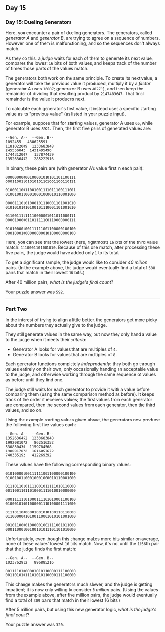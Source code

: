 ## Day 15

### Day 15: Dueling Generators

Here, you encounter a pair of dueling generators. The generators, called _generator A_ and
_generator B_, are trying to agree on a sequence of numbers. However, one of them is malfunctioning,
and so the sequences don't always match.

As they do this, a _judge_ waits for each of them to generate its next value, compares the lowest
`16` bits of both values, and keeps track of the number of times those parts of the values match.

The generators both work on the same principle. To create its next value, a generator will take the
previous value it produced, multiply it by a _factor_ (generator A uses `16807`; generator B uses `48271`),
and then keep the remainder of dividing that resulting product by `2147483647`. That final remainder is
the value it produces next.

To calculate each generator's first value, it instead uses a specific starting value as its "previous value"
(as listed in your puzzle input).

For example, suppose that for starting values, generator A uses `65`, while generator B uses `8921`.
Then, the first five pairs of generated values are:

```
--Gen. A--  --Gen. B--
1092455   430625591
1181022009  1233683848
245556042  1431495498
1744312007   137874439
1352636452   285222916
```

In binary, these pairs are (with generator A's value first in each pair):

```
00000000000100001010101101100111
00011001101010101101001100110111

01000110011001001111011100111001
01001001100010001000010110001000

00001110101000101110001101001010
01010101010100101110001101001010

01100111111110000001011011000111
00001000001101111100110000000111

01010000100111111001100000100100
00010001000000000010100000000100
```

Here, you can see that the lowest (here, rightmost) `16` bits of the third value match:
`1110001101001010`. Because of this one match, after processing these five pairs, the judge
would have added only `1` to its total.

To get a significant sample, the judge would like to consider _40 million_ pairs. (In the example
above, the judge would eventually find a total of `588` pairs that match in their lowest `16` bits.)

After 40 million pairs, _what is the judge's final count_?

Your puzzle answer was `592`.

---

### Part Two

In the interest of trying to align a little better, the generators get more picky about the numbers
they actually give to the judge.

They still generate values in the same way, but now they only hand a value to the judge when
it meets their _criteria_:

- Generator A looks for values that are multiples of `4`.
- Generator B looks for values that are multiples of `8`.

Each generator functions completely _independently_: they both go through values entirely on
their own, only occasionally handing an acceptable value to the judge, and otherwise working
through the same sequence of values as before until they find one.

The judge still waits for each generator to provide it with a value before comparing them
(using the same comparison method as before). It keeps track of the order it receives values; the
first values from each generator are compared, then the second values from each generator, then
the third values, and so on.

Using the example starting values given above, the generators now produce the following first
five values each:

```
--Gen. A--  --Gen. B--
1352636452  1233683848
1992081072   862516352
530830436  1159784568
1980017072  1616057672
740335192   412269392
```

These values have the following corresponding binary values:

```
01010000100111111001100000100100
01001001100010001000010110001000

01110110101111001011111010110000
00110011011010001111010010000000

00011111101000111101010001100100
01000101001000001110100001111000

01110110000001001010100110110000
01100000010100110001010101001000

00101100001000001001111001011000
00011000100100101011101101010000
```

Unfortunately, even though this change makes more bits similar on average, none of these values'
lowest `16` bits match. Now, it's not until the `1056`th pair that the judge finds the first match:

```
--Gen. A--  --Gen. B--
1023762912   896885216

00111101000001010110000111100000
00110101011101010110000111100000
```

This change makes the generators much slower, and the judge is getting impatient; it is now only
willing to consider _5 million_ pairs. (Using the values from the example above, after five million
pairs, the judge would eventually find a total of `309` pairs that match in their lowest 16 bits.)

After 5 million pairs, but using this new generator logic, _what is the judge's final count_?

Your puzzle answer was `320`.
